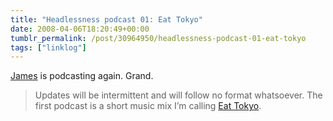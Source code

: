 ```yaml
---
title: "Headlessness podcast 01: Eat Tokyo"
date: 2008-04-06T18:20:49+00:00
tumblr_permalink: /post/30964950/headlessness-podcast-01-eat-tokyo
tags: ["linklog"]
---
```


[James][1] is podcasting again. Grand.

> Updates will be intermittent and will follow no format whatsoever. The first podcast is a short music mix I’m calling [Eat Tokyo][1].

[1]: http://headlessness.com/post/30890273
